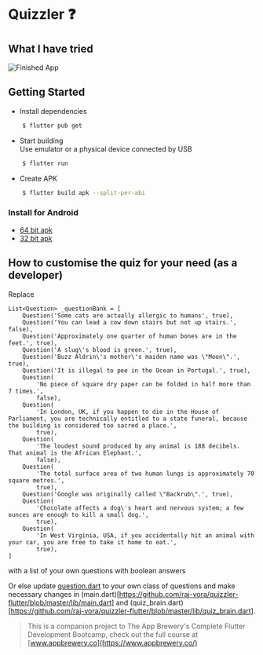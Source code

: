 # Quizzler ❓

## What I have tried

![Finished App](https://github.com/londonappbrewery/Images/blob/master/quizzler-demo.gif)

## Getting Started
* Install dependencies
```sh
    $ flutter pub get
```

* Start building  
Use emulator or a physical device connected by USB
```sh
    $ flutter run
```

* Create APK
```sh
    $ flutter build apk --split-per-abi
```

### Install for Android
- [64 bit apk](https://www.github.com/raj-vora/quizzler-flutter/blob/master/apks/i-am-rich-arm64.apk?raw=true)
- [32 bit apk](https://www.github.com/raj-vora/quizzler-flutter/blob/master/apks/i-am-rich-armeabi.apk?raw=true)


## How to customise the quiz for your need (as a developer)
Replace

```
List<Question> _questionBank = [
    Question('Some cats are actually allergic to humans', true),
    Question('You can lead a cow down stairs but not up stairs.', false),
    Question('Approximately one quarter of human bones are in the feet.', true),
    Question('A slug\'s blood is green.', true),
    Question('Buzz Aldrin\'s mother\'s maiden name was \"Moon\".', true),
    Question('It is illegal to pee in the Ocean in Portugal.', true),
    Question(
        'No piece of square dry paper can be folded in half more than 7 times.',
        false),
    Question(
        'In London, UK, if you happen to die in the House of Parliament, you are technically entitled to a state funeral, because the building is considered too sacred a place.',
        true),
    Question(
        'The loudest sound produced by any animal is 188 decibels. That animal is the African Elephant.',
        false),
    Question(
        'The total surface area of two human lungs is approximately 70 square metres.',
        true),
    Question('Google was originally called \"Backrub\".', true),
    Question(
        'Chocolate affects a dog\'s heart and nervous system; a few ounces are enough to kill a small dog.',
        true),
    Question(
        'In West Virginia, USA, if you accidentally hit an animal with your car, you are free to take it home to eat.',
        true),
]

```  
with a list of your own questions with boolean answers  
  
Or else update [question.dart](https://github.com/raj-vora/quizzler-flutter/blob/master/lib/question.dart) to your own class of questions and make necessary changes in (main.dart)[https://github.com/raj-vora/quizzler-flutter/blob/master/lib/main.dart] and (quiz_brain.dart)[https://github.com/raj-vora/quizzler-flutter/blob/master/lib/quiz_brain.dart].  

>This is a companion project to The App Brewery's Complete Flutter Development Bootcamp, check out the full course at [www.appbrewery.co](https://www.appbrewery.co/)
